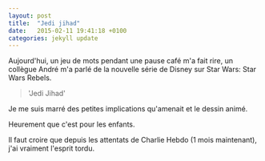 ```yaml
---
layout: post
title:  "Jedi jihad"
date:   2015-02-11 19:41:18 +0100
categories: jekyll update
---
```


<div class="panel-body">
<p>Aujourd'hui, un jeu de mots pendant une pause café m'a fait rire, un collègue André m'a parlé de la nouvelle série de Disney sur Star Wars: Star Wars Rebels.</p>
<blockquote>'Jedi Jihad'</blockquote>
<p>Je me suis marré des petites implications qu'amenait et le dessin animé.</p>
<p>Heurement que c'est pour les enfants.</p>
<p>Il faut croire que depuis les attentats de Charlie Hebdo (1 mois maintenant), j'ai vraiment l'esprit tordu.</p>
</div>
